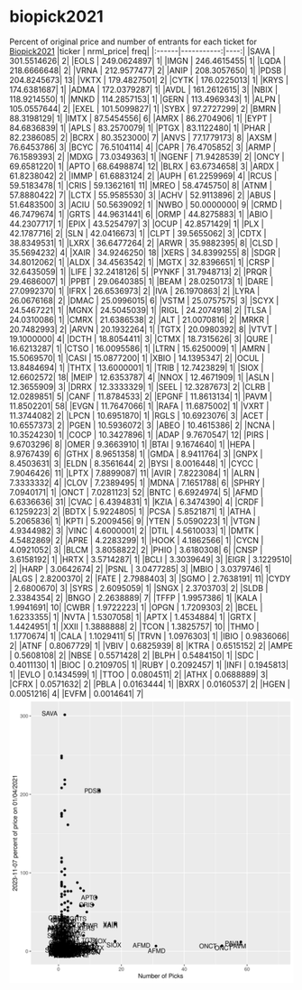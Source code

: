 # biopick2021
Percent of original price and number of entrants for each ticket for [Biopick2021](https://twitter.com/hashtag/Biopick2021)
|ticker |  nrml_price| freq|
|:------|-----------:|----:|
|SAVA   | 301.5514626|    2|
|EOLS   | 249.0624897|    1|
|IMGN   | 246.4615455|    1|
|LQDA   | 218.6666648|    2|
|VRNA   | 212.9577477|    2|
|ANIP   | 208.3057650|    1|
|PDSB   | 204.8245673|   13|
|VKTX   | 179.4827501|    2|
|CYTK   | 176.0225013|    1|
|KRYS   | 174.6381687|    1|
|ADMA   | 172.0379287|    1|
|AVDL   | 161.2612615|    3|
|NBIX   | 118.9214550|    1|
|MNKD   | 114.2857153|    1|
|GERN   | 113.4969343|    1|
|ALPN   | 105.0557644|    2|
|EXEL   | 101.5099827|    1|
|SYBX   |  97.2727299|    2|
|BMRN   |  88.3198129|    1|
|IMTX   |  87.5454556|    6|
|AMRX   |  86.2704906|    1|
|EYPT   |  84.6836839|    1|
|APLS   |  83.2570079|    1|
|PTGX   |  83.1122480|    1|
|PHAR   |  82.2386085|    2|
|BCRX   |  80.3523000|    7|
|ANVS   |  77.1779173|    8|
|AXSM   |  76.6453786|    3|
|BCYC   |  76.5104114|    4|
|CAPR   |  76.4705852|    3|
|ARMP   |  76.1589393|    2|
|MDXG   |  73.0349363|    1|
|NGENF  |  71.9428539|    2|
|ONCY   |  69.6581220|    1|
|APTO   |  68.6498874|   12|
|BLRX   |  63.6734658|    3|
|ARDX   |  61.8238042|    2|
|IMMP   |  61.6883124|    2|
|AUPH   |  61.2259969|    4|
|RCUS   |  59.5183478|    1|
|CRIS   |  59.1362161|   11|
|MREO   |  58.4745750|    8|
|ATNM   |  57.8880422|    7|
|LCTX   |  55.9585530|    3|
|ACHV   |  52.9113896|    2|
|ABUS   |  51.6483500|    3|
|ACIU   |  50.5639092|    1|
|NWBO   |  50.0000000|    9|
|CRMD   |  46.7479674|    1|
|GRTS   |  44.9631441|    6|
|ORMP   |  44.8275883|    1|
|ABIO   |  44.2307717|    1|
|EPIX   |  43.5254797|    3|
|OCUP   |  42.8571429|    1|
|PLX    |  42.1787716|    2|
|SLN    |  42.0416673|    1|
|CLPT   |  39.5655062|    3|
|CDTX   |  38.8349531|    1|
|LXRX   |  36.6477264|    2|
|ARWR   |  35.9882395|    8|
|CLSD   |  35.5694232|    4|
|XAIR   |  34.9246250|   18|
|XERS   |  34.8399255|    8|
|SDGR   |  34.8012062|    1|
|ALDX   |  34.4563542|    1|
|MGTX   |  32.8396651|    1|
|CRSP   |  32.6435059|    1|
|LIFE   |  32.2418126|    5|
|PYNKF  |  31.7948713|    2|
|PRQR   |  29.4686007|    1|
|PPBT   |  29.0640385|    1|
|BEAM   |  28.0250173|    1|
|DARE   |  27.0992370|    1|
|IFRX   |  26.6536973|    2|
|IVA    |  26.1970863|    2|
|LYRA   |  26.0676168|    2|
|DMAC   |  25.0996015|    6|
|VSTM   |  25.0757575|    3|
|SCYX   |  24.5467221|    1|
|MGNX   |  24.5045039|    1|
|RIGL   |  24.2074918|    2|
|TLSA   |  24.0310086|    1|
|CMRX   |  21.6386538|    2|
|ALT    |  21.0070816|    2|
|MRKR   |  20.7482993|    2|
|ARVN   |  20.1932264|    1|
|TGTX   |  20.0980392|    8|
|VTVT   |  19.1000000|    4|
|DCTH   |  18.8054411|    3|
|CTMX   |  18.7315626|    3|
|QURE   |  16.6213287|    1|
|CTSO   |  16.0095586|    1|
|LTRN   |  15.6250009|    1|
|AMRN   |  15.5069570|    1|
|CASI   |  15.0877200|    1|
|XBIO   |  14.1395347|    2|
|OCUL   |  13.8484694|    1|
|THTX   |  13.6000001|    1|
|TRIB   |  12.7423829|    1|
|SIOX   |  12.6602572|   18|
|MEIP   |  12.6353787|    4|
|NNOX   |  12.4671909|    1|
|ASLN   |  12.3655909|    3|
|DRRX   |  12.3333329|    1|
|SEEL   |  12.3287673|    2|
|CLRB   |  12.0289851|    5|
|CANF   |  11.8784533|    2|
|EPGNF  |  11.8613134|    1|
|PAVM   |  11.8502201|   58|
|EVGN   |  11.7647066|    1|
|RAFA   |  11.6875002|    1|
|VXRT   |  11.3744082|    2|
|LPCN   |  10.6951870|    1|
|RGLS   |  10.6923076|    3|
|ACET   |  10.6557373|    2|
|PGEN   |  10.5936072|    3|
|ABEO   |  10.4615386|    2|
|NCNA   |  10.3524230|    1|
|COCP   |  10.3427896|    1|
|ADAP   |   9.7670547|   12|
|PIRS   |   9.6703296|    8|
|OMER   |   9.3663910|    1|
|BTAI   |   9.1674640|    1|
|HEPA   |   8.9767439|    6|
|GTHX   |   8.9651358|    1|
|GMDA   |   8.9411764|    3|
|GNPX   |   8.4503631|    3|
|ELDN   |   8.3561644|    2|
|BYSI   |   8.0016448|    1|
|CYCC   |   7.9046426|   11|
|LPTX   |   7.8899087|   11|
|AVIR   |   7.8223084|    1|
|ALRN   |   7.3333332|    4|
|CLOV   |   7.2389495|    1|
|MDNA   |   7.1651788|    6|
|SPHRY  |   7.0940171|    1|
|ONCT   |   7.0281123|   52|
|BNTC   |   6.6924974|    5|
|AFMD   |   6.6336636|   31|
|CVAC   |   6.4394831|    1|
|KZIA   |   6.3474390|    4|
|CRDF   |   6.1259223|    2|
|BDTX   |   5.9224805|    1|
|PCSA   |   5.8521871|    1|
|ATHA   |   5.2065836|    1|
|KPTI   |   5.2009456|    9|
|YTEN   |   5.0590223|    1|
|VTGN   |   4.9344982|    3|
|VINC   |   4.6000001|    2|
|DTIL   |   4.5610033|    1|
|DMTK   |   4.5482869|    2|
|APRE   |   4.2283299|    1|
|HOOK   |   4.1862566|    1|
|CYCN   |   4.0921052|    3|
|BLCM   |   3.8058822|    2|
|PHIO   |   3.6180308|    6|
|CNSP   |   3.6158192|    1|
|HRTX   |   3.5714287|    1|
|BCLI   |   3.3039649|    3|
|EIGR   |   3.1229510|    2|
|HARP   |   3.0642674|    2|
|PSNL   |   3.0477285|    3|
|MBIO   |   3.0379746|    1|
|ALGS   |   2.8200370|    2|
|FATE   |   2.7988403|    3|
|SGMO   |   2.7638191|   11|
|CYDY   |   2.6800670|    3|
|SYRS   |   2.6095059|    1|
|SNGX   |   2.3703703|    2|
|SLDB   |   2.3384354|    2|
|BNGO   |   2.2638889|    7|
|TFFP   |   1.9957386|    1|
|KALA   |   1.9941691|   10|
|CWBR   |   1.9722223|    1|
|OPGN   |   1.7209303|    2|
|BCEL   |   1.6233355|    1|
|NVTA   |   1.5307058|    1|
|APTX   |   1.4534884|    1|
|GRTX   |   1.4424951|    1|
|XXII   |   1.3888888|    2|
|TCON   |   1.3825757|   10|
|THMO   |   1.1770674|    1|
|CALA   |   1.1029411|    5|
|TRVN   |   1.0976303|    1|
|IBIO   |   0.9836066|    2|
|ATNF   |   0.8067729|    1|
|VBIV   |   0.6825939|    8|
|KTRA   |   0.6515152|    2|
|AMPE   |   0.5608108|    2|
|NBSE   |   0.5571428|    2|
|BLPH   |   0.5484150|    1|
|SDC    |   0.4011130|    1|
|BIOC   |   0.2109705|    1|
|RUBY   |   0.2092457|    1|
|INFI   |   0.1945813|    1|
|EVLO   |   0.1434599|    1|
|TTOO   |   0.0804511|    2|
|ATHX   |   0.0688889|    3|
|CFRX   |   0.0571632|    2|
|PBLA   |   0.0163444|    1|
|BXRX   |   0.0160537|    2|
|HGEN   |   0.0051216|    4|
|EVFM   |   0.0014641|    7|
![retvspicks](biopicks.png?raw=true)
